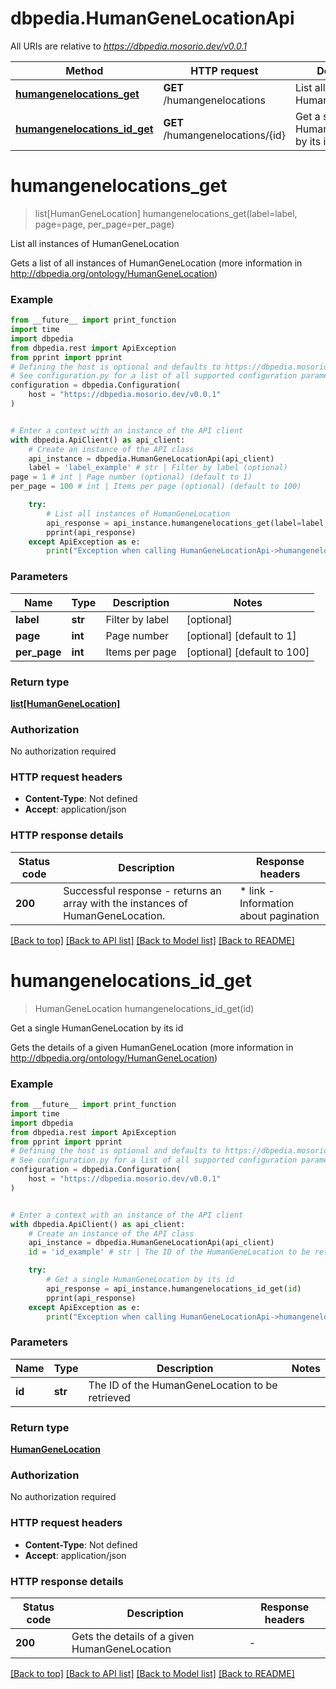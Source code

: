 # dbpedia.HumanGeneLocationApi

All URIs are relative to *https://dbpedia.mosorio.dev/v0.0.1*

Method | HTTP request | Description
------------- | ------------- | -------------
[**humangenelocations_get**](HumanGeneLocationApi.md#humangenelocations_get) | **GET** /humangenelocations | List all instances of HumanGeneLocation
[**humangenelocations_id_get**](HumanGeneLocationApi.md#humangenelocations_id_get) | **GET** /humangenelocations/{id} | Get a single HumanGeneLocation by its id


# **humangenelocations_get**
> list[HumanGeneLocation] humangenelocations_get(label=label, page=page, per_page=per_page)

List all instances of HumanGeneLocation

Gets a list of all instances of HumanGeneLocation (more information in http://dbpedia.org/ontology/HumanGeneLocation)

### Example

```python
from __future__ import print_function
import time
import dbpedia
from dbpedia.rest import ApiException
from pprint import pprint
# Defining the host is optional and defaults to https://dbpedia.mosorio.dev/v0.0.1
# See configuration.py for a list of all supported configuration parameters.
configuration = dbpedia.Configuration(
    host = "https://dbpedia.mosorio.dev/v0.0.1"
)


# Enter a context with an instance of the API client
with dbpedia.ApiClient() as api_client:
    # Create an instance of the API class
    api_instance = dbpedia.HumanGeneLocationApi(api_client)
    label = 'label_example' # str | Filter by label (optional)
page = 1 # int | Page number (optional) (default to 1)
per_page = 100 # int | Items per page (optional) (default to 100)

    try:
        # List all instances of HumanGeneLocation
        api_response = api_instance.humangenelocations_get(label=label, page=page, per_page=per_page)
        pprint(api_response)
    except ApiException as e:
        print("Exception when calling HumanGeneLocationApi->humangenelocations_get: %s\n" % e)
```

### Parameters

Name | Type | Description  | Notes
------------- | ------------- | ------------- | -------------
 **label** | **str**| Filter by label | [optional] 
 **page** | **int**| Page number | [optional] [default to 1]
 **per_page** | **int**| Items per page | [optional] [default to 100]

### Return type

[**list[HumanGeneLocation]**](HumanGeneLocation.md)

### Authorization

No authorization required

### HTTP request headers

 - **Content-Type**: Not defined
 - **Accept**: application/json

### HTTP response details
| Status code | Description | Response headers |
|-------------|-------------|------------------|
**200** | Successful response - returns an array with the instances of HumanGeneLocation. |  * link - Information about pagination <br>  |

[[Back to top]](#) [[Back to API list]](../README.md#documentation-for-api-endpoints) [[Back to Model list]](../README.md#documentation-for-models) [[Back to README]](../README.md)

# **humangenelocations_id_get**
> HumanGeneLocation humangenelocations_id_get(id)

Get a single HumanGeneLocation by its id

Gets the details of a given HumanGeneLocation (more information in http://dbpedia.org/ontology/HumanGeneLocation)

### Example

```python
from __future__ import print_function
import time
import dbpedia
from dbpedia.rest import ApiException
from pprint import pprint
# Defining the host is optional and defaults to https://dbpedia.mosorio.dev/v0.0.1
# See configuration.py for a list of all supported configuration parameters.
configuration = dbpedia.Configuration(
    host = "https://dbpedia.mosorio.dev/v0.0.1"
)


# Enter a context with an instance of the API client
with dbpedia.ApiClient() as api_client:
    # Create an instance of the API class
    api_instance = dbpedia.HumanGeneLocationApi(api_client)
    id = 'id_example' # str | The ID of the HumanGeneLocation to be retrieved

    try:
        # Get a single HumanGeneLocation by its id
        api_response = api_instance.humangenelocations_id_get(id)
        pprint(api_response)
    except ApiException as e:
        print("Exception when calling HumanGeneLocationApi->humangenelocations_id_get: %s\n" % e)
```

### Parameters

Name | Type | Description  | Notes
------------- | ------------- | ------------- | -------------
 **id** | **str**| The ID of the HumanGeneLocation to be retrieved | 

### Return type

[**HumanGeneLocation**](HumanGeneLocation.md)

### Authorization

No authorization required

### HTTP request headers

 - **Content-Type**: Not defined
 - **Accept**: application/json

### HTTP response details
| Status code | Description | Response headers |
|-------------|-------------|------------------|
**200** | Gets the details of a given HumanGeneLocation |  -  |

[[Back to top]](#) [[Back to API list]](../README.md#documentation-for-api-endpoints) [[Back to Model list]](../README.md#documentation-for-models) [[Back to README]](../README.md)

